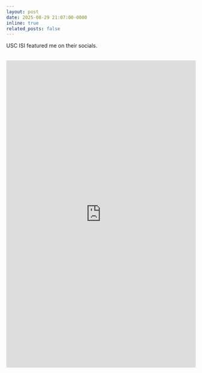 ```yaml
---
layout: post
date: 2025-08-29 21:07:00-0000
inline: true
related_posts: false
---
```


​USC ISI featured me on their socials.

<br>
<div class="mb-3">
    <iframe src="https://www.linkedin.com/embed/feed/update/urn:li:share:7365956281796366336" height="817" width="504" frameborder="0" allowfullscreen="" title="Embedded post"></iframe>
</div>